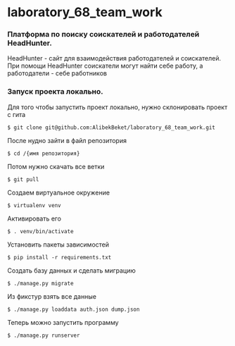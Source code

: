 # laboratory_68_team_work
### Платформа по поиску соискателей и работодателей HeadHunter.
HeadHunter - сайт для взаимодействия работодателей и соискателей. При помощи  HeadHunter соискатели могут найти себе работу, а работодатели - себе работников
### Запуск проекта локально.
Для того чтобы запустить проект локально, нужно склонировать проект с гита
``` 
$ git clone git@github.com:AlibekBeket/laboratory_68_team_work.git 
```
После нудно зайти в файл репозитория
``` 
$ cd /{имя репозитория}
```
Потом нужно скачать все ветки
``` 
$ git pull
```
Создаем виртуальное окружение
``` 
$ virtualenv venv
```
Активировать его
``` 
$ . venv/bin/activate
```
Установить пакеты зависимостей
``` 
$ pip install -r requirements.txt
```
Создать базу данных и сделать миграцию
``` 
$ ./manage.py migrate
```
Из фикстур взять все данные
``` 
$ ./manage.py loaddata auth.json dump.json
```
Теперь можно запустить программу
``` 
$ ./manage.py runserver
```

